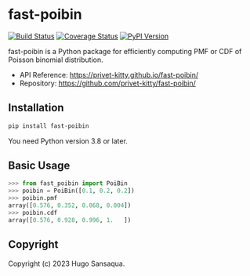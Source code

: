 # fast-poibin

[![Build Status](https://github.com/privet-kitty/fast-poibin/workflows/CI/badge.svg)](https://github.com/privet-kitty/fast-poibin/actions)
[![Coverage Status](https://coveralls.io/repos/github/privet-kitty/fast-poibin/badge.svg?branch=main)](https://coveralls.io/github/privet-kitty/fast-poibin?branch=main)
[![PyPI Version](https://img.shields.io/pypi/v/fast-poibin)](https://pypi.org/project/fast-poibin/)


fast-poibin is a Python package for efficiently computing PMF or CDF of Poisson binomial distribution.


- API Reference: https://privet-kitty.github.io/fast-poibin/
- Repository: https://github.com/privet-kitty/fast-poibin/


## Installation



```bash
pip install fast-poibin
```


You need Python version 3.8 or later.

## Basic Usage


```python
>>> from fast_poibin import PoiBin
>>> poibin = PoiBin([0.1, 0.2, 0.2])
>>> poibin.pmf
array([0.576, 0.352, 0.068, 0.004])
>>> poibin.cdf
array([0.576, 0.928, 0.996, 1.   ])
```




## Copyright

Copyright (c) 2023 Hugo Sansaqua.
